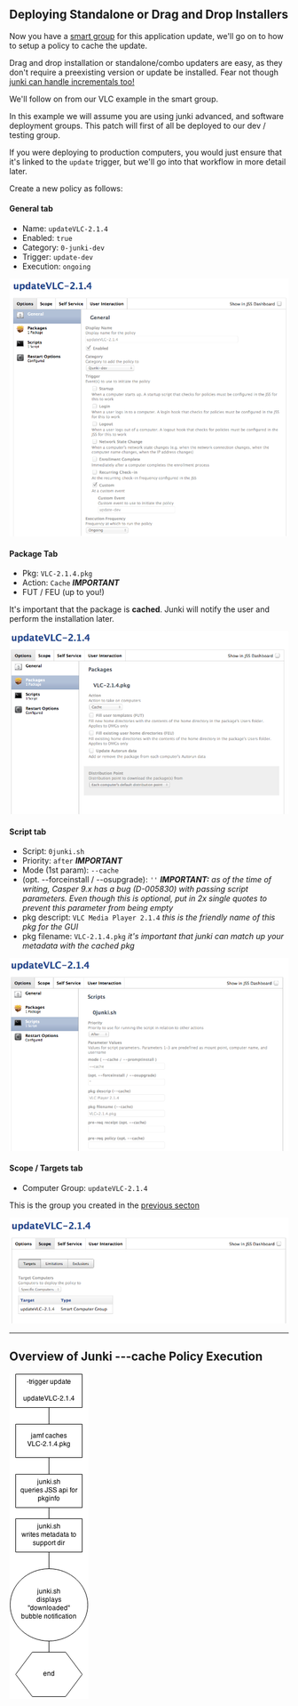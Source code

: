 Deploying Standalone or Drag and Drop Installers
------------------------------------------------

Now you have a [smart group](scoping_software_deployment_smart_groups.md) for this application update, we'll go on to how to setup a policy to cache the update.

Drag and drop installation or standalone/combo updaters are easy, as they don't require a preexisting version or update be installed. Fear not though [junki can handle incrementals too!](deploying_chained_incremental_patches.md)

We'll follow on from our VLC example in the smart group.

In this example we will assume you are using junki advanced, and software deployment groups. This patch will first of all be deployed to our dev / testing group.

If you were deploying to production computers, you would just ensure that it's linked to the `update` trigger, but we'll go into that workflow in more detail later.

Create a new policy as follows:

#### General tab

* Name: `updateVLC-2.1.4`
* Enabled: `true`
* Category: `0-junki-dev`
* Trigger: `update-dev`
* Execution: `ongoing`

![vlc general](images/policy_vlc_general.png)

#### Package Tab

* Pkg: `VLC-2.1.4.pkg`
* Action: `Cache`  ***IMPORTANT***
* FUT / FEU (up to you!)

It's important that the package is **cached**. Junki will notify the user and perform the installation later.

![vlc pkg](images/policy_vlc_pkg.png)

#### Script tab

* Script: `0junki.sh`
* Priority: `after` ***IMPORTANT***
* Mode (1st param): `--cache`
* (opt. --forceinstall / --osupgrade): `''` ***IMPORTANT:***  *as of the time of writing, Casper 9.x has a bug (D-005830) with passing script parameters. Even though this is optional, put in 2x single quotes to prevent this parameter from being empty*
* pkg descript: `VLC Media Player 2.1.4` *this is the friendly name of this pkg for the GUI*
* pkg filename: `VLC-2.1.4.pkg` *it's important that junki can match up your metadata with the cached pkg*

![vlc script](images/policy_vlc_script.png)

#### Scope / Targets tab

* Computer Group: `updateVLC-2.1.4`

This is the group you created in the [previous secton](scoping_software_deployment_smart_groups.md)

![vlc scope](images/policy_vlc_scope.png)

___

   
Overview of Junki ---cache Policy Execution
-------------------------------------------
   
   
![vlc cache ovewiew](images/overview_junki_cache_policy.png)
